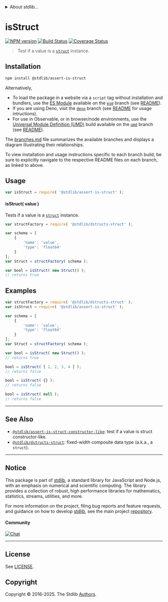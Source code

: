 <!--

@license Apache-2.0

Copyright (c) 2025 The Stdlib Authors.

Licensed under the Apache License, Version 2.0 (the "License");
you may not use this file except in compliance with the License.
You may obtain a copy of the License at

   http://www.apache.org/licenses/LICENSE-2.0

Unless required by applicable law or agreed to in writing, software
distributed under the License is distributed on an "AS IS" BASIS,
WITHOUT WARRANTIES OR CONDITIONS OF ANY KIND, either express or implied.
See the License for the specific language governing permissions and
limitations under the License.

-->


<details>
  <summary>
    About stdlib...
  </summary>
  <p>We believe in a future in which the web is a preferred environment for numerical computation. To help realize this future, we've built stdlib. stdlib is a standard library, with an emphasis on numerical and scientific computation, written in JavaScript (and C) for execution in browsers and in Node.js.</p>
  <p>The library is fully decomposable, being architected in such a way that you can swap out and mix and match APIs and functionality to cater to your exact preferences and use cases.</p>
  <p>When you use stdlib, you can be absolutely certain that you are using the most thorough, rigorous, well-written, studied, documented, tested, measured, and high-quality code out there.</p>
  <p>To join us in bringing numerical computing to the web, get started by checking us out on <a href="https://github.com/stdlib-js/stdlib">GitHub</a>, and please consider <a href="https://opencollective.com/stdlib">financially supporting stdlib</a>. We greatly appreciate your continued support!</p>
</details>

# isStruct

[![NPM version][npm-image]][npm-url] [![Build Status][test-image]][test-url] [![Coverage Status][coverage-image]][coverage-url] <!-- [![dependencies][dependencies-image]][dependencies-url] -->

> Test if a value is a [`struct`][@stdlib/dstructs/struct] instance.

<section class="installation">

## Installation

```bash
npm install @stdlib/assert-is-struct
```

Alternatively,

-   To load the package in a website via a `script` tag without installation and bundlers, use the [ES Module][es-module] available on the [`esm`][esm-url] branch (see [README][esm-readme]).
-   If you are using Deno, visit the [`deno`][deno-url] branch (see [README][deno-readme] for usage intructions).
-   For use in Observable, or in browser/node environments, use the [Universal Module Definition (UMD)][umd] build available on the [`umd`][umd-url] branch (see [README][umd-readme]).

The [branches.md][branches-url] file summarizes the available branches and displays a diagram illustrating their relationships.

To view installation and usage instructions specific to each branch build, be sure to explicitly navigate to the respective README files on each branch, as linked to above.

</section>

<section class="usage">

## Usage

```javascript
var isStruct = require( '@stdlib/assert-is-struct' );
```

#### isStruct( value )

Tests if a value is a [`struct`][@stdlib/dstructs/struct] instance.

```javascript
var structFactory = require( '@stdlib/dstructs-struct' );

var schema = [
    {
        'name': 'value',
        'type': 'float64'
    }
];
var Struct = structFactory( schema );

var bool = isStruct( new Struct() );
// returns true
```

</section>

<!-- /.usage -->

<section class="examples">

## Examples

<!-- eslint no-undef: "error" -->

```javascript
var structFactory = require( '@stdlib/dstructs-struct' );
var isStruct = require( '@stdlib/assert-is-struct' );

var schema = [
    {
        'name': 'value',
        'type': 'float64'
    }
];
var Struct = structFactory( schema );

var bool = isStruct( new Struct() );
// returns true

bool = isStruct( [ 1, 2, 3, 4 ] );
// returns false

bool = isStruct( {} );
// returns false

bool = isStruct( null );
// returns false
```

</section>

<!-- /.examples -->

<!-- Section for related `stdlib` packages. Do not manually edit this section, as it is automatically populated. -->

<section class="related">

* * *

## See Also

-   <span class="package-name">[`@stdlib/assert-is-struct-constructor-like`][@stdlib/assert/is-struct-constructor-like]</span><span class="delimiter">: </span><span class="description">test if a value is struct constructor-like.</span>
-   <span class="package-name">[`@stdlib/dstructs-struct`][@stdlib/dstructs/struct]</span><span class="delimiter">: </span><span class="description">fixed-width composite data type (a.k.a., a `struct`).</span>

</section>

<!-- /.related -->

<!-- Section for all links. Make sure to keep an empty line after the `section` element and another before the `/section` close. -->


<section class="main-repo" >

* * *

## Notice

This package is part of [stdlib][stdlib], a standard library for JavaScript and Node.js, with an emphasis on numerical and scientific computing. The library provides a collection of robust, high performance libraries for mathematics, statistics, streams, utilities, and more.

For more information on the project, filing bug reports and feature requests, and guidance on how to develop [stdlib][stdlib], see the main project [repository][stdlib].

#### Community

[![Chat][chat-image]][chat-url]

---

## License

See [LICENSE][stdlib-license].


## Copyright

Copyright &copy; 2016-2025. The Stdlib [Authors][stdlib-authors].

</section>

<!-- /.stdlib -->

<!-- Section for all links. Make sure to keep an empty line after the `section` element and another before the `/section` close. -->

<section class="links">

[npm-image]: http://img.shields.io/npm/v/@stdlib/assert-is-struct.svg
[npm-url]: https://npmjs.org/package/@stdlib/assert-is-struct

[test-image]: https://github.com/stdlib-js/assert-is-struct/actions/workflows/test.yml/badge.svg?branch=main
[test-url]: https://github.com/stdlib-js/assert-is-struct/actions/workflows/test.yml?query=branch:main

[coverage-image]: https://img.shields.io/codecov/c/github/stdlib-js/assert-is-struct/main.svg
[coverage-url]: https://codecov.io/github/stdlib-js/assert-is-struct?branch=main

<!--

[dependencies-image]: https://img.shields.io/david/stdlib-js/assert-is-struct.svg
[dependencies-url]: https://david-dm.org/stdlib-js/assert-is-struct/main

-->

[chat-image]: https://img.shields.io/gitter/room/stdlib-js/stdlib.svg
[chat-url]: https://app.gitter.im/#/room/#stdlib-js_stdlib:gitter.im

[stdlib]: https://github.com/stdlib-js/stdlib

[stdlib-authors]: https://github.com/stdlib-js/stdlib/graphs/contributors

[umd]: https://github.com/umdjs/umd
[es-module]: https://developer.mozilla.org/en-US/docs/Web/JavaScript/Guide/Modules

[deno-url]: https://github.com/stdlib-js/assert-is-struct/tree/deno
[deno-readme]: https://github.com/stdlib-js/assert-is-struct/blob/deno/README.md
[umd-url]: https://github.com/stdlib-js/assert-is-struct/tree/umd
[umd-readme]: https://github.com/stdlib-js/assert-is-struct/blob/umd/README.md
[esm-url]: https://github.com/stdlib-js/assert-is-struct/tree/esm
[esm-readme]: https://github.com/stdlib-js/assert-is-struct/blob/esm/README.md
[branches-url]: https://github.com/stdlib-js/assert-is-struct/blob/main/branches.md

[stdlib-license]: https://raw.githubusercontent.com/stdlib-js/assert-is-struct/main/LICENSE

[@stdlib/dstructs/struct]: https://github.com/stdlib-js/dstructs-struct

<!-- <related-links> -->

[@stdlib/assert/is-struct-constructor-like]: https://github.com/stdlib-js/assert-is-struct-constructor-like

<!-- </related-links> -->

</section>

<!-- /.links -->
